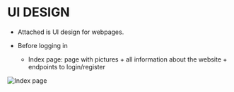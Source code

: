 # UI DESIGN

- Attached is UI design for webpages.

- Before logging in
  - Index page: page with pictures + all information about the website + endpoints to login/register

![Index page](https://github.com/thuvu17/slackify/assets/70633148/fd787ec2-9340-4b45-b9ff-987b7656cc19)
